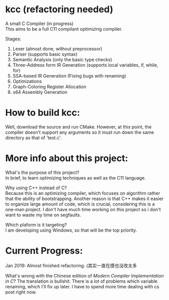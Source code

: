 # kcc (refactoring needed)
A small C Compiler (in progress) </br>
This aims to be a full C11 compilant optimizing compiler.

Stages: </br>
1.  Lexer (almost done, without preprocessor)
2.  Parser (supports basic syntax)
3.  Semantic Analysis (only the basic type checks)
4.  Three-Address form IR Generation (supports local variables, if, while, for)
5.  SSA-based IR Generation (Fixing bugs with renaming)
6.  Optimizations
7.  Graph-Coloring Register Allocation
8.  x64 Assembly Generation

# How to build kcc:
Well, download the source and run CMake. However, at this point, the compiler doesn't support any arguments so it must run down the same directory as that of 'test.c'.

# More info about this project:
What's the purpose of this project? </br>
In brief, to learn optimizing techniques as well as the C11 language.

Why using C++ instead of C? </br>
Because this is an optimizing compiler, which focuses on algorithm rather that the ability of bootstrapping. Another reason is that C++ makes it easier to organize large amount of code, which is crucial, considering this is a one-man project. I don't have much time working on this project so i don't want to waste my time on segfaults.

Which plaform is it targeting? </br>
I am developing using Windows, so that will be the top priority.

# Current Progress:
Jan 2019: Almost finished refactoring. (其实一直在摸也没改太多

What's wrong with the Chinese edition of <i>Modern Compiler Implementation in C</i>? The translation is bullshit.
There is a lot of problems which variable renaming, which I'll fix up later.
I have to spend more time dealing with cs post right now.
